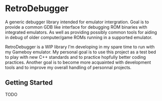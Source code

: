 # RetroDebugger
A generic debugger library intended for emulator intergration.
Goal is to provide a common GDB like interface for debugging ROM binaries with integrated emulators.
As well as providing possibly common tools for aiding in debug of older computer/game ROMs running in a supported emulator.

RetroDebugger is a WIP library I'm developing in my spare time to run with my Gameboy emulator.
My personal goal is to use this project as a test bed to play with new C++ standards and to practice hopfully better coding practices.
Another goal is to become more acquainted with development tools and to improve my overall handling of personnal projects.

## Getting Started
TODO
